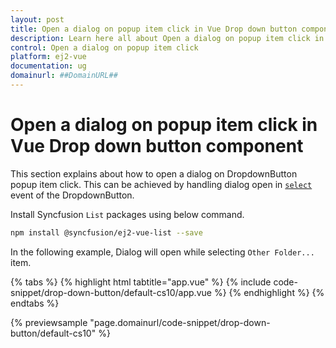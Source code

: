 ```yaml
---
layout: post
title: Open a dialog on popup item click in Vue Drop down button component | Syncfusion
description: Learn here all about Open a dialog on popup item click in Syncfusion Vue Drop down button component of Syncfusion Essential JS 2 and more.
control: Open a dialog on popup item click 
platform: ej2-vue
documentation: ug
domainurl: ##DomainURL##
---
```


# Open a dialog on popup item click in Vue Drop down button component

This section explains about how to open a dialog on DropdownButton popup item click. This can be achieved by handling dialog open in [`select`](https://ej2.syncfusion.com/vue/documentation/api/drop-down-button/#select) event of the DropdownButton.

Install Syncfusion `List` packages using below command.

```bash
npm install @syncfusion/ej2-vue-list --save
```

In the following example, Dialog will open while selecting `Other Folder...` item.

{% tabs %}
{% highlight html tabtitle="app.vue" %}
{% include code-snippet/drop-down-button/default-cs10/app.vue %}
{% endhighlight %}
{% endtabs %}
        
{% previewsample "page.domainurl/code-snippet/drop-down-button/default-cs10" %}